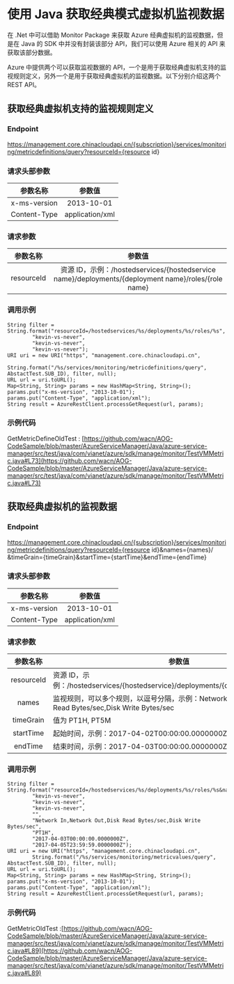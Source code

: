 <properties
    pageTitle="使用 Java 获取经典模式虚拟机监视数据"
    description="如何通过 Java 获取经典模式虚拟机监视数据"
    service=""
    resource="virtualmachines"
    authors="Chen Rui"
    displayOrder=""
    selfHelpType=""
    supportTopicIds=""
    productPesIds=""
    resourceTags="Sample Code, Virtual Machines, Classic, Java, REST API, Monitor"
    cloudEnvironments="MoonCake" />
<tags
    ms.service="sample-code-aog"
    ms.date=""
    wacn.date="04/18/2017" />

# 使用 Java 获取经典模式虚拟机监视数据

在 .Net 中可以借助 Monitor Package 来获取 Azure 经典虚拟机的监视数据，但是在 Java 的 SDK 中并没有封装该部分 API，我们可以使用 Azure 相关的 API 来获取该部分数据。

Azure 中提供两个可以获取监视数据的 API，一个是用于获取经典虚拟机支持的监视规则定义，另外一个是用于获取经典虚拟机的监视数据。以下分别介绍这两个 REST API。


## 获取经典虚拟机支持的监视规则定义

### Endpoint

https://management.core.chinacloudapi.cn/{subscription}/services/monitoring/metricdefinitions/query?resourceId={resource id}

### 请求头部参数

| 参数名称 | 参数值 |
|:------------:|:----------:|
| x-ms-version | 2013-10-01 |
| Content-Type | application/xml |

### 请求参数

| 参数名称 | 参数值 |
|:------------:|:----------:|
| resourceId | 资源 ID，示例：/hostedservices/{hostedservice name}/deployments/{deployment name}/roles/{role name} |

### 调用示例

    String filter =  String.format("resourceId=/hostedservices/%s/deployments/%s/roles/%s",
            "kevin-vs-never",
            "kevin-vs-never",
            "kevin-vs-never");
    URI uri = new URI("https", "management.core.chinacloudapi.cn",
            String.format("/%s/services/monitoring/metricdefinitions/query", AbstactTest.SUB_ID), filter, null);
    URL url = uri.toURL();
    Map<String, String> params = new HashMap<String, String>();
    params.put("x-ms-version", "2013-10-01");
    params.put("Content-Type", "application/xml");
    String result = AzureRestClient.processGetRequest(url, params);

### 示例代码

GetMetricDefineOldTest : [https://github.com/wacn/AOG-CodeSample/blob/master/AzureServiceManager/Java/azure-service-manager/src/test/java/com/vianet/azure/sdk/manage/monitor/TestVMMetric.java#L73](https://github.com/wacn/AOG-CodeSample/blob/master/AzureServiceManager/Java/azure-service-manager/src/test/java/com/vianet/azure/sdk/manage/monitor/TestVMMetric.java#L73)

## 获取经典虚拟机的监视数据

### Endpoint

https://management.core.chinacloudapi.cn/{subscription}/services/monitoring/metricdefinitions/query?resourceId={resource id}&names={names}/ &timeGrain={timeGrain}&startTime={startTime}&endTime={endTime}

### 请求头部参数

| 参数名称 | 参数值 |
|:------------:|:----------:|
| x-ms-version | 2013-10-01 |
| Content-Type | application/xml |

### 请求参数

| 参数名称 | 参数值 |
|:------------:|----------|
| resourceId | 资源 ID，示例：/hostedservices/{hostedservice}/deployments/{deployment}/roles/{role} |
| names | 监视规则，可以多个规则，以逗号分隔，示例：Network In,Network Out,Disk Read Bytes/sec,Disk Write Bytes/sec |
| timeGrain | 值为 PT1H, PT5M |
| startTime | 起始时间，示例：2017-04-02T00:00:00.0000000Z |
| endTime | 结束时间，示例：2017-04-03T00:00:00.0000000Z |

### 调用示例

    String filter =  String.format("resourceId=/hostedservices/%s/deployments/%s/roles/%s&namespace=%s&names=%s&timeGrain=%s&startTime=%s&endTime=%s",
            "kevin-vs-never",
            "kevin-vs-never",
            "kevin-vs-never",
            "",
            "Network In,Network Out,Disk Read Bytes/sec,Disk Write Bytes/sec",
            "PT1H",
            "2017-04-03T00:00:00.0000000Z",
            "2017-04-05T23:59:59.0000000Z");
    URI uri = new URI("https", "management.core.chinacloudapi.cn",
            String.format("/%s/services/monitoring/metricvalues/query", AbstactTest.SUB_ID), filter, null);
    URL url = uri.toURL();
    Map<String, String> params = new HashMap<String, String>();
    params.put("x-ms-version", "2013-10-01");
    params.put("Content-Type", "application/xml");
    String result = AzureRestClient.processGetRequest(url, params);

### 示例代码

GetMetricOldTest :[https://github.com/wacn/AOG-CodeSample/blob/master/AzureServiceManager/Java/azure-service-manager/src/test/java/com/vianet/azure/sdk/manage/monitor/TestVMMetric.java#L89](https://github.com/wacn/AOG-CodeSample/blob/master/AzureServiceManager/Java/azure-service-manager/src/test/java/com/vianet/azure/sdk/manage/monitor/TestVMMetric.java#L89)
